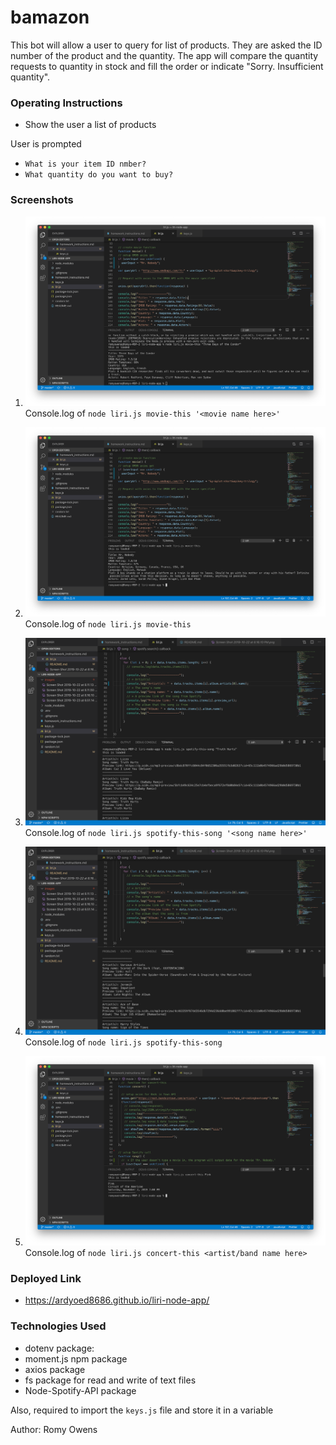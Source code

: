 # bamazon

This bot will allow a user to query for list of products. They are asked the ID number of the product and the quantity. The app will compare the quantity requests to quantity in stock and fill the order or indicate "Sorry. Insufficient quantity".


### Operating Instructions
   * Show the user a list of products

User is prompted
   * `What is your item ID nmber?` 
   * `What quantity do you want to buy?`

   ### Screenshots

1. ![liri movie-this](https://github.com/ardyoed8686/liri-node-app/blob/master/images/Screen%20Shot%202019-10-22%20at%208.11.13%20PM.png)
   Console.log of `node liri.js movie-this '<movie name here>'`

2. ![liri movie-this blank](https://github.com/ardyoed8686/liri-node-app/blob/master/images/Screen%20Shot%202019-10-22%20at%208.11.50%20PM.png)
   Console.log of `node liri.js movie-this`

3. ![liri spotify-this-song](https://github.com/ardyoed8686/liri-node-app/blob/master/images/Screen%20Shot%202019-10-23%20at%207.06.06%20AM.png)
   Console.log of `node liri.js spotify-this-song '<song name here>'`

4. ![liri spotify-this-song blank](https://github.com/ardyoed8686/liri-node-app/blob/master/images/Screen%20Shot%202019-10-23%20at%207.06.53%20AM.png)
   Console.log of `node liri.js spotify-this-song`

5. ![liri concert-this](https://github.com/ardyoed8686/liri-node-app/blob/master/images/Screen%20Shot%202019-10-22%20at%208.16.10%20PM.png)
   Console.log of `node liri.js concert-this <artist/band name here>`


### Deployed Link
 - https://ardyoed8686.github.io/liri-node-app/


### Technologies Used
*  dotenv package:
*  moment.js npm package
*  axios package
*  fs package for read and write of text files
*  Node-Spotify-API package

Also, required to import the `keys.js` file and store it in a variable

Author: Romy Owens
   